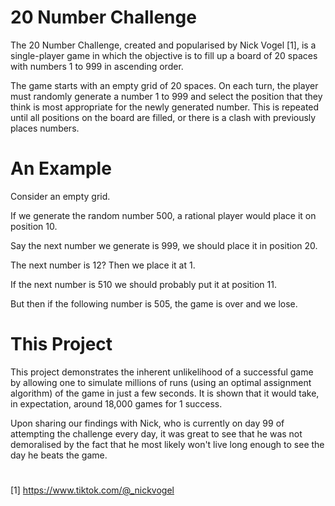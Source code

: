 # 20 Number Challenge
The 20 Number Challenge, created and popularised by Nick Vogel [1], is a single-player game in which the objective is to fill up a board of 20 spaces with numbers 1 to 999 in ascending order.

The game starts with an empty grid of 20 spaces. On each turn, the player must randomly generate a number 1 to 999 and select the position that they think is most appropriate for the newly generated number. This is repeated until all positions on the board are filled, or there is a clash with previously places numbers.

# An Example
Consider an empty grid.

If we generate the random number 500, a rational player would place it on position 10.

Say the next number we generate is 999, we should place it in position 20.

The next number is 12? Then we place it at 1.

If the next number is 510 we should probably put it at position 11.

But then if the following number is 505, the game is over and we lose.

# This Project
This project demonstrates the inherent unlikelihood of a successful game by allowing one to simulate millions of runs (using an optimal assignment algorithm) of the game in just a few seconds. It is shown that it would take, in expectation, around 18,000 games for 1 success.

Upon sharing our findings with Nick, who is currently on day 99 of attempting the challenge every day, it was great to see that he was not demoralised by the fact that he most likely won't live long enough to see the day he beats the game.


#
[1] https://www.tiktok.com/@_nickvogel
